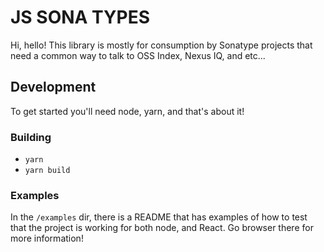 # JS SONA TYPES

Hi, hello! This library is mostly for consumption by Sonatype projects that need a common way to talk to OSS Index, Nexus IQ, and etc...

## Development

To get started you'll need node, yarn, and that's about it!

### Building

- `yarn`
- `yarn build`

### Examples

In the `/examples` dir, there is a README that has examples of how to test that the project is working for both node, and React. Go browser there for more information!
